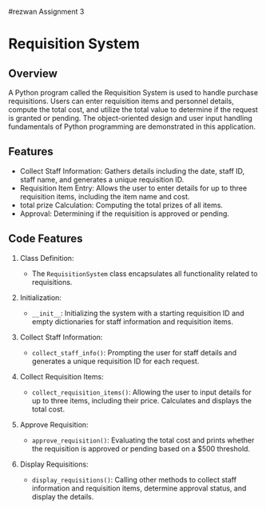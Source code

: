 #rezwan Assignment 3
# Requisition System

## Overview

A Python program called the Requisition System is used to handle purchase requisitions. Users can enter requisition items and personnel details, compute the total cost, and utilize the total value to determine if the request is granted or pending. The object-oriented design and user input handling fundamentals of Python programming are demonstrated in this application.

## Features

- Collect Staff Information: Gathers details including the date, staff ID, staff name, and generates a unique requisition ID.
- Requisition Item Entry: Allows the user to enter details for up to three requisition items, including the item name and cost.
- total prize Calculation: Computing the total prizes of all items.
- Approval: Determining if the requisition is approved or pending.
## Code Features

1. Class Definition:
   - The `RequisitionSystem` class encapsulates all functionality related to requisitions.

2. Initialization:
   - `__init__`: Initializing the system with a starting requisition ID and empty dictionaries for staff information and requisition items.

3. Collect Staff Information:
   - `collect_staff_info()`: Prompting the user for staff details and generates a unique requisition ID for each request.

4. Collect Requisition Items:
   - `collect_requisition_items()`: Allowing the user to input details for up to three items, including their price. Calculates and displays the total cost.

5. Approve Requisition:
   - `approve_requisition()`: Evaluating the total cost and prints whether the requisition is approved or pending based on a $500 threshold.

6. Display Requisitions:
   - `display_requisitions()`: Calling other methods to collect staff information and requisition items, determine approval status, and display the details.






